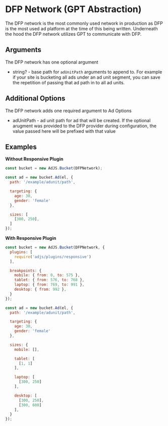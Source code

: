 # DFP Network (GPT Abstraction)
The DFP network is the most commonly used network in production as DFP is the most used ad platform at the time of this being written. Underneath the hood the DFP network utilizes GPT to communicate with DFP.

## Arguments
The DFP network has one optional argument
- string? - base path for `adUnitPath`  arguments to append to. For example if your site is bucketing all ads under an ad unit segment, you can save the repetition of passing that ad path in to all ad units.

## Additional Options
The DFP network adds one required argument to Ad Options

- adUnitPath<String> - ad unit path for ad that will be created. If the optional arugment was provided to the DFP provider during configuration, the value passed here will be prefixed with that value

## Examples

__Without Responsive Plugin__
```js
const bucket = new AdJS.Bucket(DFPNetwork);

const ad = new bucket.Ad(el, {
  path: '/example/adunit/path',

  targeting: {
    age: 30,
    gender: 'female'
  },

  sizes: [
    [300, 250],
  ]
});
```

__With Responsive Plugin__
```js
const bucket = new AdJS.Bucket(DFPNetwork, {
  plugins: [
    require('adjs/plugins/responsive')
  ],

  breakpoints: {
    mobile: { from: 0, to: 575 },
    tablet: { from: 576, to: 768 },
    laptop: { from: 769, to: 991 },
    desktop: { from: 992 },
  }
});

const ad = new bucket.Ad(el, {
  path: '/example/adunit/path',

  targeting: {
    age: 30,
    gender: 'female'
  },

  sizes: {
    mobile: [],

    tablet: [
      [1, 1]
    ],

    laptop: [
      [300, 250]
    ],

    desktop: [
      [300, 250],
      [300, 600]
    ],
  }
});
```


